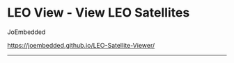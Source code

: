 # LEO View - View LEO Satellites

JoEmbedded 

https://joembedded.github.io/LEO-Satellite-Viewer/


***